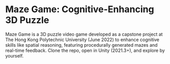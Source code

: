 # Maze Game: Cognitive-Enhancing 3D Puzzle

Maze Game is a 3D puzzle video game developed as a capstone project at The Hong Kong Polytechnic University (June 2022) to enhance cognitive skills like spatial reasoning, featuring procedurally generated mazes and real-time feedback.
Clone the repo, open in Unity (2021.3+), and explore by yourself.
